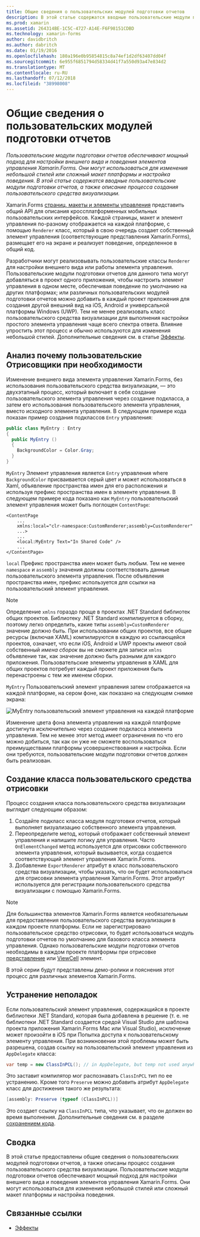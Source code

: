 ```yaml
---
title: Общие сведения о пользовательских модулей подготовки отчетов
description: В этой статье содержатся вводные пользовательские модули подготовки отчетов, а также описание процесса создания пользовательского средства визуализации.
ms.prod: xamarin
ms.assetid: 264314BE-1C5C-4727-A14E-F6F98151CDBD
ms.technology: xamarin-forms
author: davidbritch
ms.author: dabritch
ms.date: 01/19/2016
ms.openlocfilehash: 180a196e0b95854815c8a74ef1d2df63407dd04f
ms.sourcegitcommit: 6e955f6851794d58334d41f7a550d93a47e834d2
ms.translationtype: MT
ms.contentlocale: ru-RU
ms.lasthandoff: 07/12/2018
ms.locfileid: "38998008"
---
```

# <a name="introduction-to-custom-renderers"></a>Общие сведения о пользовательских модулей подготовки отчетов

_Пользовательские модули подготовки отчетов обеспечивают мощный подход для настройки внешнего вида и поведения элементов управления Xamarin.Forms. Они могут использоваться для изменения небольшой стилей или сложный макет платформы и настройка поведения. В этой статье содержатся вводные пользовательские модули подготовки отчетов, а также описание процесса создания пользовательского средства визуализации._

Xamarin.Forms [страниц, макеты и элементы управления](~/xamarin-forms/user-interface/controls/index.md) представить общий API для описания кроссплатформенных мобильных пользовательских интерфейсов. Каждой страницы, макет и элемент управления по-разному отображается на каждой платформе, с помощью `Renderer` класс, который в свою очередь создает собственный элемент управления (соответствующие представления Xamarin.Forms), размещает его на экране и реализует поведение, определенное в общий код.

Разработчики могут реализовывать пользовательские классы `Renderer` для настройки внешнего вида или работы элемента управления. Пользовательские модули подготовки отчетов для данного типа могут добавляться в проект одного приложения, чтобы настроить элемент управления в одном месте, обеспечивая поведение по умолчанию на других платформах; или различных пользовательских модулей подготовки отчетов можно добавить в каждый проект приложения для создания другой внешний вид на iOS, Android и универсальной платформы Windows (UWP). Тем не менее реализовать класс пользовательского средства визуализации для выполнения настройки простого элемента управления чаще всего спектра ответа. Влияние упростить этот процесс и обычно используются для изменения небольшой стилей. Дополнительные сведения см. в статье [Эффекты](~/xamarin-forms/app-fundamentals/effects/index.md).

## <a name="examining-why-custom-renderers-are-necessary"></a>Анализ почему пользовательские Отрисовщики при необходимости

Изменение внешнего вида элемента управления Xamarin.Forms, без использования пользовательского средства визуализации, — это двухэтапный процесс, который включает в себя создание пользовательского элемента управления через создание подкласса, а затем его использования пользовательского элемента управления, вместо исходного элемента управления. В следующем примере кода показан пример создания подклассов `Entry` управления:

```csharp
public class MyEntry : Entry
{
  public MyEntry ()
  {
    BackgroundColor = Color.Gray;
  }
}
```

`MyEntry` Элемент управления является `Entry` управления where `BackgroundColor` присваивается серый цвет и может использоваться в Xaml, объявление пространства имен для его расположения и используя префикс пространства имен в элементе управления. В следующем примере кода показано как `MyEntry` пользовательский элемент управления может быть поглощен `ContentPage`:

```xaml
<ContentPage
    ...
    xmlns:local="clr-namespace:CustomRenderer;assembly=CustomRenderer"
    ...>
    ...
    <local:MyEntry Text="In Shared Code" />
    ...
</ContentPage>
```

`local` Префикс пространства имен может быть любым. Тем не менее `namespace` и `assembly` значения должны соответствовать данные пользовательского элемента управления. После объявления пространства имен, префикс используется для ссылки на пользовательский элемент управления.

> [!NOTE]
> Определение `xmlns` гораздо проще в проектах .NET Standard библиотек общих проектов. Библиотеку .NET Standard компилируется в сборку, поэтому легко определить, какие типы `assembly=CustomRenderer` значение должно быть. При использовании общих проектов, все общие ресурсы (включая XAML) компилируются в каждую из ссылающейся проектов, означает, что если iOS, Android и UWP проекты имеют свой собственный *имена сборок* вы не сможете для записи `xmlns` объявление так, как значение должно быть разными для каждого приложения. Пользовательские элементы управления в XAML для общих проектов потребует каждый проект приложения быть перенастроены с тем же именем сборки.

`MyEntry` Пользовательский элемент управления затем отображается на каждой платформе, на сером фоне, как показано на следующем снимке экрана:

![](introduction-images/screenshots.png "MyEntry пользовательский элемент управления на каждой платформе")

Изменение цвета фона элемента управления на каждой платформе достигнута исключительно через создание подкласса элемента управления. Тем не менее этот метод имеет ограничения по что его можно добиться, так как он уже не сможете воспользоваться преимуществами платформы усовершенствования и настройка. Если они требуются, пользовательские модули подготовки отчетов должен быть реализован.

## <a name="creating-a-custom-renderer-class"></a>Создание класса пользовательского средства отрисовки

Процесс создания класса пользовательского средства визуализации выглядит следующим образом:

1. Создайте подкласс класса модуля подготовки отчетов, который выполняет визуализацию собственного элемента управления.
1. Переопределите метод, который отображает собственный элемент управления и напишите логику для управления. Часто `OnElementChanged` метод используется для отрисовки собственного элемента управления, который вызывается, когда создается соответствующий элемент управления Xamarin.Forms.
1. Добавление `ExportRenderer` атрибут в класс пользовательского средства визуализации, чтобы указать, что он будет использоваться для отрисовки элемента управления Xamarin.Forms. Этот атрибут используется для регистрации пользовательского средства визуализации с помощью Xamarin.Forms.

> [!NOTE]
> Для большинства элементов Xamarin.Forms является необязательным для предоставления пользовательского средства визуализации в каждом проекте платформы. Если не зарегистрировано пользовательское средство отрисовки, то будет использоваться модуль подготовки отчетов по умолчанию для базового класса элемента управления. Однако пользовательские модули подготовки отчетов необходимы в каждом проекте платформы при отрисовке [представление](xref:Xamarin.Forms.View) или [ViewCell](xref:Xamarin.Forms.ViewCell) элемент.

В этой серии будут представлены демо-ролики и пояснения этот процесс для различных элементов Xamarin.Forms.

## <a name="troubleshooting"></a>Устранение неполадок

Если пользовательский элемент управления, содержащийся в проекте библиотеки .NET Standard, которая была добавлена в решение (т. е. не библиотеки .NET Standard создается средой Visual Studio для шаблона проекта приложения Xamarin.Forms Mac или Visual Studio), исключение может произойти в iOS при Попытка доступа к пользовательскому элементу управления. При возникновении этой проблемы может быть разрешена, создав ссылку на пользовательский элемент управления из `AppDelegate` класса:

```csharp
var temp = new ClassInPCL(); // in AppDelegate, but temp not used anywhere
```

Это заставит компилятор мог распознавать `ClassInPCL` тип по ее устранению. Кроме того `Preserve` можно добавить атрибут `AppDelegate` класс для достижения такого же результата:

```csharp
[assembly: Preserve (typeof (ClassInPCL))]
```

Это создает ссылку на `ClassInPCL` типа, что указывает, что он должен во время выполнения. Дополнительные сведения см. в разделе [сохранением кода](~/ios/deploy-test/linker.md).

## <a name="summary"></a>Сводка

В этой статье предоставлены общие сведения о пользовательских модулей подготовки отчетов, а также описаны процесс создания пользовательского средства визуализации. Пользовательские модули подготовки отчетов обеспечивают мощный подход для настройки внешнего вида и поведения элементов управления Xamarin.Forms. Они могут использоваться для изменения небольшой стилей или сложный макет платформы и настройка поведения.


## <a name="related-links"></a>Связанные ссылки

- [Эффекты](~/xamarin-forms/app-fundamentals/effects/index.md)
